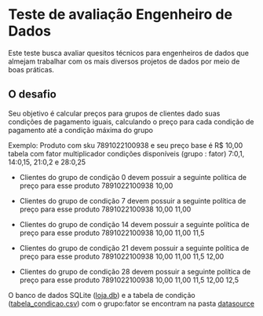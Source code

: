 # Teste de avaliação Engenheiro de Dados 

Este teste busca avaliar quesitos técnicos para engenheiros de dados que almejam trabalhar com os mais diversos projetos de dados por meio de boas práticas. 

## O desafio 

Seu objetivo é calcular preços para grupos de clientes dado suas condições de pagamento iguais, calculando o preço para cada condição de pagamento até a condição máxima do grupo 

Exemplo: Produto com sku 7891022100938 e seu preço base é R$ 10,00 tabela com fator multiplicador condições disponíveis (grupo : fator) 7:0,1, 14:0,15, 21:0,2 e 28:0,25  

- Clientes do grupo de condição 0 devem possuir a seguinte política de preço para esse produto 7891022100938 10,00   

- Clientes do grupo de condição 7 devem possuir a seguinte política de preço para esse produto 7891022100938 10,00 11,00  

- Clientes do grupo de condição 14 devem possuir a seguinte política de preço para esse produto 7891022100938 10,00 11,00 11,5   

- Clientes do grupo de condição 21 devem possuir a seguinte política de preço para esse produto 7891022100938 10,00 11,00 11,5 12,00 

- Clientes do grupo de condição 28 devem possuir a seguinte política de preço para esse produto 7891022100938 10,00 11,00 11,5 12,00 12,5 

O banco de dados SQLite ([loja.db](datasource/loja.db)) e a tabela de condição ([tabela_condicao.csv](datasource/tabela_condicao.csv)) com o grupo:fator se encontram na pasta [datasource](datasource)